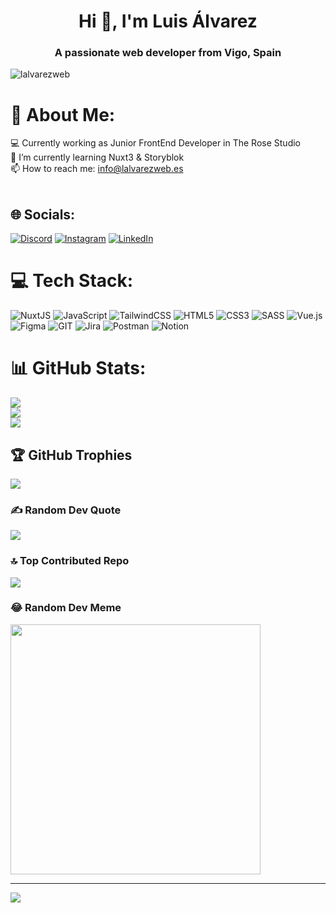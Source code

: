 <h1 align="center">Hi 👋, I'm Luis Álvarez</h1>
<h3 align="center">A passionate web developer from Vigo, Spain</h3>

<p align="left"> <img src="https://komarev.com/ghpvc/?username=lalvarezweb&label=Profile%20views&color=0e75b6&style=flat" alt="lalvarezweb" /> </p>

# 💫 About Me:
💻 Currently working as Junior FrontEnd Developer in The Rose Studio<br>🌱 I’m currently learning Nuxt3 & Storyblok<br>📫 How to reach me: info@lalvarezweb.es<br><br>


## 🌐 Socials:
[![Discord](https://img.shields.io/badge/Discord-%237289DA.svg?logo=discord&logoColor=white)](https://discord.gg/lalvarezweb) [![Instagram](https://img.shields.io/badge/Instagram-%23E4405F.svg?logo=Instagram&logoColor=white)](https://instagram.com/lalvarezweb) [![LinkedIn](https://img.shields.io/badge/LinkedIn-%230077B5.svg?logo=linkedin&logoColor=white)](https://linkedin.com/in/lalvarezweb) 

# 💻 Tech Stack:
![NuxtJS](https://img.shields.io/badge/Nuxt-black?style=for-the-badge&logo=nuxt.js&logoColor=white) ![JavaScript](https://img.shields.io/badge/javascript-%23323330.svg?style=for-the-badge&logo=javascript&logoColor=%23F7DF1E) ![TailwindCSS](https://img.shields.io/badge/tailwindcss-%2338B2AC.svg?style=for-the-badge&logo=tailwind-css&logoColor=white) ![HTML5](https://img.shields.io/badge/html5-%23E34F26.svg?style=for-the-badge&logo=html5&logoColor=white) ![CSS3](https://img.shields.io/badge/css3-%231572B6.svg?style=for-the-badge&logo=css3&logoColor=white) ![SASS](https://img.shields.io/badge/SASS-hotpink.svg?style=for-the-badge&logo=SASS&logoColor=white) ![Vue.js](https://img.shields.io/badge/vuejs-%2335495e.svg?style=for-the-badge&logo=vuedotjs&logoColor=%234FC08D) 	![Figma](https://img.shields.io/badge/figma-%23F24E1E.svg?style=for-the-badge&logo=figma&logoColor=white) ![GIT](https://img.shields.io/badge/Git-fc6d26?style=for-the-badge&logo=git&logoColor=white) ![Jira](https://img.shields.io/badge/jira-%230A0FFF.svg?style=for-the-badge&logo=jira&logoColor=white) ![Postman](https://img.shields.io/badge/Postman-FF6C37?style=for-the-badge&logo=postman&logoColor=white) ![Notion](https://img.shields.io/badge/Notion-%23000000.svg?style=for-the-badge&logo=notion&logoColor=white)
# 📊 GitHub Stats:
![](https://github-readme-stats.vercel.app/api?username=lalvarezweb&theme=dark&hide_border=false&include_all_commits=false&count_private=false)<br/>
![](https://github-readme-streak-stats.herokuapp.com/?user=lalvarezweb&theme=dark&hide_border=false)<br/>
![](https://github-readme-stats.vercel.app/api/top-langs/?username=lalvarezweb&theme=dark&hide_border=false&include_all_commits=false&count_private=false&layout=compact)

## 🏆 GitHub Trophies
![](https://github-profile-trophy.vercel.app/?username=lalvarezweb&theme=onedark&no-frame=false&no-bg=true&margin-w=4)

### ✍️ Random Dev Quote
![](https://quotes-github-readme.vercel.app/api?type=horizontal&theme=radical)

### 🔝 Top Contributed Repo
![](https://github-contributor-stats.vercel.app/api?username=lalvarezweb&limit=5&theme=dark&combine_all_yearly_contributions=true)

### 😂 Random Dev Meme
<img src='https://randommeme-five.vercel.app/' style="height: 400px;"/>

---
[![](https://visitcount.itsvg.in/api?id=lalvarezweb&icon=0&color=0)](https://visitcount.itsvg.in)

<!-- Proudly created with GPRM ( https://gprm.itsvg.in ) -->
